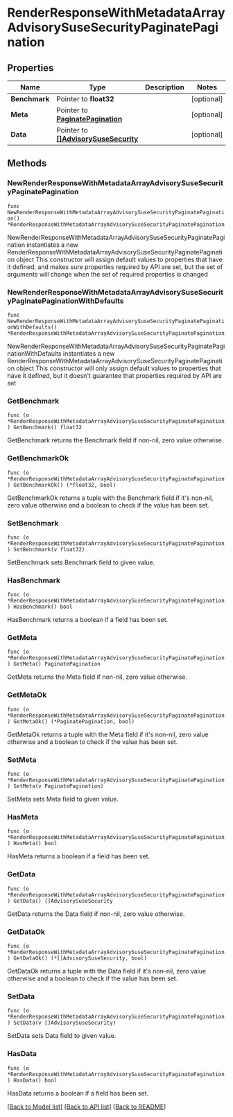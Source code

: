 # RenderResponseWithMetadataArrayAdvisorySuseSecurityPaginatePagination

## Properties

Name | Type | Description | Notes
------------ | ------------- | ------------- | -------------
**Benchmark** | Pointer to **float32** |  | [optional] 
**Meta** | Pointer to [**PaginatePagination**](PaginatePagination.md) |  | [optional] 
**Data** | Pointer to [**[]AdvisorySuseSecurity**](AdvisorySuseSecurity.md) |  | [optional] 

## Methods

### NewRenderResponseWithMetadataArrayAdvisorySuseSecurityPaginatePagination

`func NewRenderResponseWithMetadataArrayAdvisorySuseSecurityPaginatePagination() *RenderResponseWithMetadataArrayAdvisorySuseSecurityPaginatePagination`

NewRenderResponseWithMetadataArrayAdvisorySuseSecurityPaginatePagination instantiates a new RenderResponseWithMetadataArrayAdvisorySuseSecurityPaginatePagination object
This constructor will assign default values to properties that have it defined,
and makes sure properties required by API are set, but the set of arguments
will change when the set of required properties is changed

### NewRenderResponseWithMetadataArrayAdvisorySuseSecurityPaginatePaginationWithDefaults

`func NewRenderResponseWithMetadataArrayAdvisorySuseSecurityPaginatePaginationWithDefaults() *RenderResponseWithMetadataArrayAdvisorySuseSecurityPaginatePagination`

NewRenderResponseWithMetadataArrayAdvisorySuseSecurityPaginatePaginationWithDefaults instantiates a new RenderResponseWithMetadataArrayAdvisorySuseSecurityPaginatePagination object
This constructor will only assign default values to properties that have it defined,
but it doesn't guarantee that properties required by API are set

### GetBenchmark

`func (o *RenderResponseWithMetadataArrayAdvisorySuseSecurityPaginatePagination) GetBenchmark() float32`

GetBenchmark returns the Benchmark field if non-nil, zero value otherwise.

### GetBenchmarkOk

`func (o *RenderResponseWithMetadataArrayAdvisorySuseSecurityPaginatePagination) GetBenchmarkOk() (*float32, bool)`

GetBenchmarkOk returns a tuple with the Benchmark field if it's non-nil, zero value otherwise
and a boolean to check if the value has been set.

### SetBenchmark

`func (o *RenderResponseWithMetadataArrayAdvisorySuseSecurityPaginatePagination) SetBenchmark(v float32)`

SetBenchmark sets Benchmark field to given value.

### HasBenchmark

`func (o *RenderResponseWithMetadataArrayAdvisorySuseSecurityPaginatePagination) HasBenchmark() bool`

HasBenchmark returns a boolean if a field has been set.

### GetMeta

`func (o *RenderResponseWithMetadataArrayAdvisorySuseSecurityPaginatePagination) GetMeta() PaginatePagination`

GetMeta returns the Meta field if non-nil, zero value otherwise.

### GetMetaOk

`func (o *RenderResponseWithMetadataArrayAdvisorySuseSecurityPaginatePagination) GetMetaOk() (*PaginatePagination, bool)`

GetMetaOk returns a tuple with the Meta field if it's non-nil, zero value otherwise
and a boolean to check if the value has been set.

### SetMeta

`func (o *RenderResponseWithMetadataArrayAdvisorySuseSecurityPaginatePagination) SetMeta(v PaginatePagination)`

SetMeta sets Meta field to given value.

### HasMeta

`func (o *RenderResponseWithMetadataArrayAdvisorySuseSecurityPaginatePagination) HasMeta() bool`

HasMeta returns a boolean if a field has been set.

### GetData

`func (o *RenderResponseWithMetadataArrayAdvisorySuseSecurityPaginatePagination) GetData() []AdvisorySuseSecurity`

GetData returns the Data field if non-nil, zero value otherwise.

### GetDataOk

`func (o *RenderResponseWithMetadataArrayAdvisorySuseSecurityPaginatePagination) GetDataOk() (*[]AdvisorySuseSecurity, bool)`

GetDataOk returns a tuple with the Data field if it's non-nil, zero value otherwise
and a boolean to check if the value has been set.

### SetData

`func (o *RenderResponseWithMetadataArrayAdvisorySuseSecurityPaginatePagination) SetData(v []AdvisorySuseSecurity)`

SetData sets Data field to given value.

### HasData

`func (o *RenderResponseWithMetadataArrayAdvisorySuseSecurityPaginatePagination) HasData() bool`

HasData returns a boolean if a field has been set.


[[Back to Model list]](../README.md#documentation-for-models) [[Back to API list]](../README.md#documentation-for-api-endpoints) [[Back to README]](../README.md)


